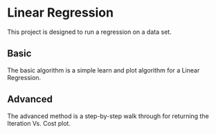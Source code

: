 # Linear Regression

This project is designed to run a regression on a data set.

## Basic

The basic algorithm is a simple learn and plot algorithm for a Linear Regression.

## Advanced

The advanced method is a step-by-step walk through for returning the Iteration Vs. Cost plot.